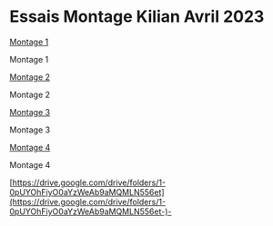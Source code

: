 # Essais Montage Kilian Avril 2023

[Montage 1](Essais%20Montage%20Kilian%20Avril%202023%2075f48600c2f749ff8eab4802b4611948/Muslim_extremists_attack_Muhammad_cartoon_contest_in_Garland_Texas_-_TomoNews.mp4)

Montage 1

[Montage 2](Essais%20Montage%20Kilian%20Avril%202023%2075f48600c2f749ff8eab4802b4611948/Muslim_extremists_attack_Muhammad_cartoon_contest_in_Garland_Texas_-_TomoNews_1.mp4)

Montage 2

[Montage 3](Essais%20Montage%20Kilian%20Avril%202023%2075f48600c2f749ff8eab4802b4611948/Montage_3.mp4)

Montage 3

[Montage 4](Essais%20Montage%20Kilian%20Avril%202023%2075f48600c2f749ff8eab4802b4611948/Montage_3_1.mp4)

Montage 4

[https://drive.google.com/drive/folders/1-0pUYOhFiyO0aYzWeAb9aMQMLN556et](https://drive.google.com/drive/folders/1-0pUYOhFiyO0aYzWeAb9aMQMLN556et-)-